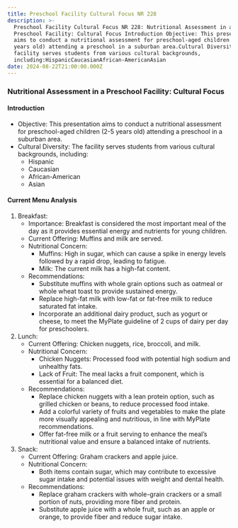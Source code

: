 ```yaml
---
title: Preschool Facility Cultural Focus NR 228
description: >-
  Preschool Facility Cultural Focus NR 228: Nutritional Assessment in a
  Preschool Facility: Cultural Focus Introduction Objective: This presentation
  aims to conduct a nutritional assessment for preschool-aged children (2-5
  years old) attending a preschool in a suburban area.Cultural Diversity: The
  facility serves students from various cultural backgrounds,
  including:HispanicCaucasianAfrican-AmericanAsian
date: 2024-08-22T21:00:00.000Z
---
```


### Nutritional Assessment in a Preschool Facility: Cultural Focus

#### Introduction

* Objective: This presentation aims to conduct a nutritional assessment for preschool-aged children (2-5 years old) attending a preschool in a suburban area.
* Cultural Diversity: The facility serves students from various cultural backgrounds, including:
  * Hispanic
  * Caucasian
  * African-American
  * Asian

#### Current Menu Analysis

1. Breakfast:
   * Importance: Breakfast is considered the most important meal of the day as it provides essential energy and nutrients for young children.
   * Current Offering: Muffins and milk are served.
   * Nutritional Concern:
     * Muffins: High in sugar, which can cause a spike in energy levels followed by a rapid drop, leading to fatigue.
     * Milk: The current milk has a high-fat content.
   * Recommendations:
     * Substitute muffins with whole grain options such as oatmeal or whole wheat toast to provide sustained energy.
     * Replace high-fat milk with low-fat or fat-free milk to reduce saturated fat intake.
     * Incorporate an additional dairy product, such as yogurt or cheese, to meet the MyPlate guideline of 2 cups of dairy per day for preschoolers.
2. Lunch:
   * Current Offering: Chicken nuggets, rice, broccoli, and milk.
   * Nutritional Concern:
     * Chicken Nuggets: Processed food with potential high sodium and unhealthy fats.
     * Lack of Fruit: The meal lacks a fruit component, which is essential for a balanced diet.
   * Recommendations:
     * Replace chicken nuggets with a lean protein option, such as grilled chicken or beans, to reduce processed food intake.
     * Add a colorful variety of fruits and vegetables to make the plate more visually appealing and nutritious, in line with MyPlate recommendations.
     * Offer fat-free milk or a fruit serving to enhance the meal’s nutritional value and ensure a balanced intake of nutrients.
3. Snack:
   * Current Offering: Graham crackers and apple juice.
   * Nutritional Concern:
     * Both items contain sugar, which may contribute to excessive sugar intake and potential issues with weight and dental health.
   * Recommendations:
     * Replace graham crackers with whole-grain crackers or a small portion of nuts, providing more fiber and protein.
     * Substitute apple juice with a whole fruit, such as an apple or orange, to provide fiber and reduce sugar intake.
